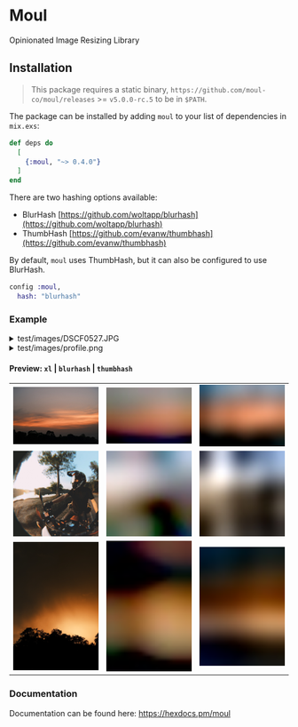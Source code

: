 # Moul

Opinionated Image Resizing Library

## Installation

> This package requires a static binary, `https://github.com/moul-co/moul/releases` >= `v5.0.0-rc.5` to be in `$PATH`.

The package can be installed by adding `moul` to your list of dependencies in `mix.exs`:

```elixir
def deps do
  [
    {:moul, "~> 0.4.0"}
  ]
end
```

There are two hashing options available:

- BlurHash [https://github.com/woltapp/blurhash](https://github.com/woltapp/blurhash)
- ThumbHash [https://github.com/evanw/thumbhash](https://github.com/evanw/thumbhash)

By default, `moul` uses ThumbHash, but it can also be configured to use BlurHash.

```elixir
config :moul,
  hash: "blurhash"
```

### Example

<details>
<summary>test/images/DSCF0527.JPG</summary>

```elixir
iex(1)> Moul.moulify("test/images/DSCF0527.JPG")
{:ok,
 %{
   hash: "yygKJQaEeJZ3B4rXhodHqHSHUGcH",
   height: "6240",
   width: "4160"
 }}
```

File created:

- xl: `test/images/DSCF0527/xl.jpeg`
- lg: `test/images/DSCF0527/lg.jpeg`
- md: `test/images/DSCF0527/md.jpeg`
- xs: `test/images/DSCF0527/xs.jpeg`

</details>

<details>

<summary>test/images/profile.png</summary>

```elixir
iex(1)> Moul.avatarize("test/images/profile.png")
{:ok,
 %{
   hash: "GwgSFwKLZYZ/eHZHZ1aWZ4iHyAgpjaAC",
   height: "1190",
   width: "1190"
 }}
```

File created:

- xl: `test/images/profile/xl.jpeg`
- lg: `test/images/profile/lg.jpeg`
- md: `test/images/profile/md.jpeg`
- xs: `test/images/profile/xs.jpeg`

</details>

#### Preview: `xl` | `blurhash` | `thumbhash`

|                                                                            |                                                                                     |                                                                                      |
| -------------------------------------------------------------------------- | ----------------------------------------------------------------------------------- | ------------------------------------------------------------------------------------ |
| <img src="test/images/dscf3742-4k-by-phearak-s-tha/xl.jpeg" width="300" /> | <img src="test/images/dscf3742-4k-by-phearak-s-tha/xs-blurhash.jpeg" width="300" /> | <img src="test/images/dscf3742-4k-by-phearak-s-tha/xs-thumbhash.jpeg" width="300" /> |
| <img src="test/images/profile/xl.jpeg" width="300" />                      | <img src="test/images/profile/xs-blurhash.jpeg" width="300" />                      | <img src="test/images/profile/xs-thumbhash.jpeg" width="300" />                      |
| <img src="test/images/DSCF0527/xl.jpeg" width="300" />                     | <img src="test/images/DSCF0527/xs-blurhash.jpeg" width="300" />                     | <img src="test/images/DSCF0527/xs-thumbhash.jpeg" width="300" />                     |

### Documentation

Documentation can be found here: https://hexdocs.pm/moul
